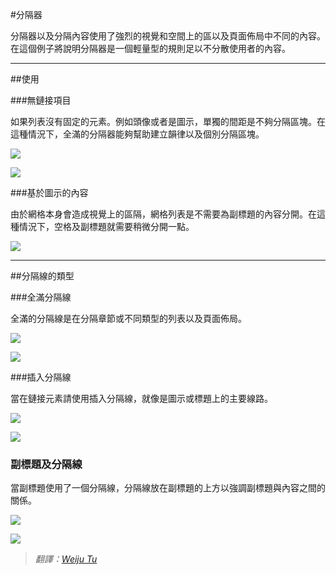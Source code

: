 #分隔器

分隔器以及分隔內容使用了強烈的視覺和空間上的區以及頁面佈局中不同的內容。在這個例子將說明分隔器是一個輕量型的規則足以不分散使用者的內容。

---

##使用

###無鏈接項目

如果列表沒有固定的元素。例如頭像或者是圖示，單獨的間距是不夠分隔區塊。在這種情況下，全滿的分隔器能夠幫助建立韻律以及個別分隔區塊。

![](images/components/components-dividers-items-without-anchor-1a_large_mdpi.png)

![](images/components/components-dividers-items-without-anchor-1b_large_mdpi.png)

###基於圖示的內容

由於網格本身會造成視覺上的區隔，網格列表是不需要為副標題的內容分開。在這種情況下，空格及副標題就需要稍微分開一點。

![](images/components/components-dividers-image-based-1a_large_mdpi.png)

---

##分隔線的類型

###全滿分隔線

全滿的分隔線是在分隔章節或不同類型的列表以及頁面佈局。

![](images/components/components-dividers-full-bleed-1a_large_mdpi.png)

![](images/components/components-dividers-full-bleed-1b2_large_mdpi.png)

###插入分隔線

當在鏈接元素請使用插入分隔線，就像是圖示或標題上的主要線路。

![](images/components/components-dividers-inset-1a_large_mdpi.png)

![](images/components/components-dividers-inset-1b_large_mdpi.png)

### 副標題及分隔線

當副標題使用了一個分隔線，分隔線放在副標題的上方以強調副標題與內容之間的關係。

![](images/components/components-dividers-subheaders-1a_large_mdpi.png)

![](images/components/components-dividers-subheaders-1b_large_mdpi.png)

> *翻譯：[Weiju Tu](https://www.facebook.com/weiju516)*